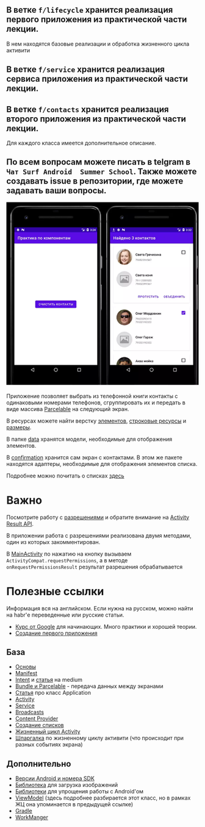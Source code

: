 ## В ветке `f/lifecycle` хранится реализация первого приложения из практической части лекции.

В нем находятся базовые реализации и обработка жизненного цикла активити

## В ветке `f/service` хранится реализация сервиса приложения из практической части лекции.

## В ветке `f/contacts` хранится реализация второго приложения из практической части лекции.

Для каждого класса имеется дополнительное описание.

## По всем вопросам можете писать в telgram в `Чат Surf Android  Summer School`. Также можете создавать issue в репозитории, где можете задавать ваши вопросы.

<img src="preview/second_app_preview.png" width="550"/>

Приложение позволяет выбрать из телефонной книги контакты с одинаковыми номерами телефонов,
сгруппировать их и передать в виде
массива [Parcelable](https://developer.android.com/guide/components/activities/parcelables-and-bundles)
на следующий экран.

В ресурсах можете найти верстку [элементов](app/src/main/res/layout),
[строковые ресурсы](app/src/main/res/values/strings.xml) и
[размеры](app/src/main/res/values/dimens.xml).

В папке [data](app/src/main/java/ru/surfstudio/summerschool/app/data) хранятся модели, необходимые
для отображения элементов.

В [confirmation](app/src/main/java/ru/surfstudio/summerschool/ui/confirmation) хранится сам экран с
контактами.
В этом же пакете находятся адаптеры, необходимые для отображения элементов списка.

Подробнее можно почитать о
списках [здесь](https://developer.android.com/guide/topics/ui/layout/recyclerview)

# Важно

Посмотрите работу с [разрешениями](https://developer.android.com/guide/topics/permissions/overview)
и
обратите внимание
на [Activity Result API](https://developer.android.com/training/basics/intents/result).

В приложении работа с разрешениями реализована двумя методами, один из которых закомментирован.

В [MainActivity](app/src/main/java/ru/surfstudio/summerschool/ui/main/MainActivity.kt) по нажатию на
кнопку вызываем `ActivityCompat.requestPermissions`, а в методе `onRequestPermissionsResult`
результат разрешения обрабатывается

# Полезные ссылки

Информация вся на английском. Если нужна на русском, можно найти на habr'е переведенные или русские
статьи.

- [Курс от Google](https://developer.android.com/courses/android-basics-kotlin/course) для
  начинающих. Много практики и хорошей теории.
- [Создание первого приложения](https://developer.android.com/training/basics/firstapp)

## База

- [Основы](https://developer.android.com/guide/components/fundamentals)
- [Manifest](https://developer.android.com/guide/topics/manifest/manifest-intro)
- [Intent](https://developer.android.com/guide/components/intents-filters)
  и [статья](https://medium.com/@huseyinozkoc/all-things-you-need-to-know-about-intent-in-android-development-cb299b6b5918)
  на medium
- [Bundle и Parcelable](https://developer.android.com/guide/components/activities/parcelables-and-bundles) - передача данных между экранами
- [Статья](https://medium.com/droid-log/android-application-class-a8a1d64c82d1) про класс
  Application
- [Activity](https://developer.android.com/guide/components/activities/intro-activities)
- [Service](https://developer.android.com/guide/components/services)
- [Broadcasts](https://developer.android.com/guide/components/broadcasts)
- [Content Provider](https://developer.android.com/guide/topics/providers/content-providers)
- [Создание списков](https://developer.android.com/guide/topics/ui/layout/recyclerview)
- [Жизненный цикл Activity](https://developer.android.com/guide/components/activities/activity-lifecycle)
- [Шпаргалка](https://medium.com/androiddevelopers/the-android-lifecycle-cheat-sheet-part-i-single-activities-e49fd3d202ab)
  по жизненному циклу активити (что происходит при разных событиях экрана)

## Дополнительно

- [Версии Android и номера SDK](https://developer.android.com/studio/releases/platforms)
- [Библиотека](https://coil-kt.github.io/coil/) для загрузка изображений
- [Библиотеки](https://developer.android.com/kotlin/ktx) для упрощения работы с Android'ом
- [ViewModel](https://developer.android.com/topic/libraries/architecture/viewmodel) (здесь подробнее
  разбирается этот класс, но в рамках ЖЦ она упоминается в предыдущей ссылке)
- [Gradle](https://developer.android.com/studio/build)
- [WorkManger](https://developer.android.com/topic/libraries/architecture/workmanager)
